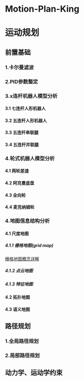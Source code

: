# Motion-Plan-King
# 运动规划
## 前置基础
### 1.卡尔曼滤波
### 2.PID参数整定
### 3.x连杆机器人模型分析
#### 3.1 七连杆人形机器人
#### 3.2 五连杆人形机器人
#### 3.3 五连杆串联腿
#### 3.4 五连杆并联腿
### 4.轮式机器人模型分析
#### 4.1 两轮差速
#### 4.2 阿克曼底盘
#### 4.3 全向轮
#### 4.4 麦克纳姆轮
### 4.地图信息结构分析
#### 4.1 尺度地图
##### 4.1.1 栅格地图(grid map)
[栅格地图概念详解](https://blog.csdn.net/GGY1102/article/details/120671500)
##### 4.1.2 点云地图
##### 4.1.3 特征地图
#### 4.2 拓扑地图
#### 4.3 语义地图
## 路径规划

### 1.全局路径规划

### 2.局部路径规划

## 动力学、运动学约束
